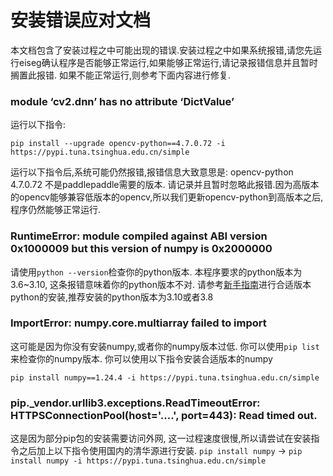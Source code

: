 # 安装错误应对文档

本文档包含了安装过程之中可能出现的错误.安装过程之中如果系统报错,请您先运行eiseg确认程序是否能够正常运行,如果能够正常运行,请记录报错信息并且暂时搁置此报错. 如果不能正常运行,则参考下面内容进行修复.

### module ‘cv2.dnn’ has no attribute ‘DictValue’
运行以下指令:
```shell
pip install --upgrade opencv-python==4.7.0.72 -i https://pypi.tuna.tsinghua.edu.cn/simple
```
运行以下指令后,系统可能仍然报错,报错信息大致意思是: opencv-python 4.7.0.72 不是paddlepaddle需要的版本.
请记录并且暂时忽略此报错.因为高版本的opencv能够兼容低版本的opencv,所以我们更新opencv-python到高版本之后, 程序仍然能够正常运行.

### RuntimeError: module compiled against ABI version 0x1000009 but this version of numpy is 0x2000000
请使用`python --version`检查你的python版本. 本程序要求的python版本为3.6~3.10, 这条报错意味着你的python版本不对.
请参考[新手指南](installfornewbe.md)进行合适版本python的安装,推荐安装的python版本为3.10或者3.8

### ImportError: numpy.core.multiarray failed to import
这可能是因为你没有安装numpy,或者你的numpy版本过低. 你可以使用`pip list` 来检查你的numpy版本. 你可以使用以下指令安装合适版本的numpy
```shell
pip install numpy==1.24.4 -i https://pypi.tuna.tsinghua.edu.cn/simple
```
### pip._vendor.urllib3.exceptions.ReadTimeoutError: HTTPSConnectionPool(host='....', port=443): Read timed out.
这是因为部分pip包的安装需要访问外网, 这一过程速度很慢,所以请尝试在安装指令之后加上以下指令使用国内的清华源进行安装.
`pip install numpy` -> `pip install numpy -i https://pypi.tuna.tsinghua.edu.cn/simple`
